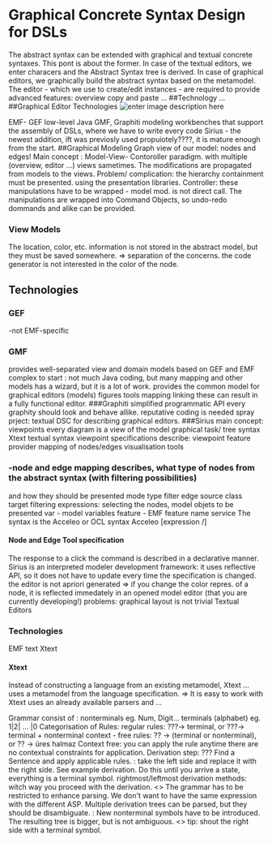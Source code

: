 # Graphical Concrete Syntax Design for DSLs    
The abstract syntax can be extended with graphical and textual concrete syntaxes. This pont is about the former.
In case of the textual editors, we enter characers and the Abstract Syntax tree is derived.
In case of graphical editors, we graphically build the abstract syntax based on the metamodel.
The editor - which we use to create/edit instances - are required to provide advanced features:
overview
copy and paste
…
##Technology …
##Graphical Editor Technologies
![enter image description here](https://lh3.googleusercontent.com/-kdQJmcDszLI/VVpY-w6f-dI/AAAAAAAAATY/YAGynDIGjiw/s600/technologies.png "technologies.png")  

EMF- GEF low-level Java
GMF, Graphiti modeling workbenches that support the assembly of DSLs, where we have to write every code
Sirius - the newest addition, ift was previosly used propuiotely????, it is mature enough from the start.
##Graphical Modeling
Graph view of our model: nodes and edges!
Main concept : Model-View- Contoroller paradigm. with multiple (overview, editor …) views sametimes. The modifications are propagated from models to the views.
Problem/ complication: the hierarchy containment must be presented. using the presentation libraries.
Controller: these manipulations have to be wrapped - model mod. is not direct call. The manipulations are wrapped into Command Objects, so undo-redo dommands and alike can be provided.
### View Models
The location, color, etc. information is not  stored in the abstract model, but they must be saved somewhere.
=> separation of the concerns. the code generator is not interested in the color of the node.
## Technologies
### GEF
-not EMF-specific
### GMF
provides well-separated view and domain models
based on GEF and EMF
complex to start : not much Java coding, but many mapping and other models has a wizard, but it is a lot of work.
provides the common model for graphical editors  (models)
figures
tools
mapping
linking these can result in a fully functional editor.
###Graphiti
simplified programmatic API every graphity should look and behave allike.
reputative coding is needed
spray prject: textual DSC for describing graphical editors.
###Sirius
main concept: viewpoints
every diagram is a view of the model
graphical
task/ tree syntax
Xtext textual syntax
viewpoint specifications describe:
viewpoint
feature provider
mapping of nodes/edges visualisation
tools
### -node and edge mapping describes, what type of  nodes from the abstract syntax (with filtering possibilities)
and how they should be presented
mode
type
filter
edge
source class
target
filtering expressions: selecting the nodes, model objets to be presented
var - model variables
feature - EMF feature name
service
The syntax is the Acceleo or OCL syntax
Acceleo [expression /]
#### Node and Edge Tool specification
The response to a click the command is described in a declarative manner.
Sirius is an interpreted modeler development framework: it uses reflective API, so it does not have to update every time the specification is changed.
the editor is not apriori generated
=> if you change the color repres.  of a node, it is reflected immedately in an opened model editor (that you are currently developing!)
problems: graphical layout is not trivial
Textual Editors
### Technologies

EMF text
Xtext
#### Xtext
Instead of constructing a language from an existing metamodel, Xtext  … uses a metamodel from the language specification.
=> It is easy to work with
Xtext uses an already available parsers and …

Grammar consist of :
nonterminals eg. Num, Digit...
terminals (alphabet) eg. 1|2| … |0
Categorisation of Rules:
regular rules:
???-> terminal, or
???-> terminal + nonterminal
context - free rules:
?? -> (terminal or nonterminal), or
?? -> üres halmaz
Context free: you can apply the rule anytime there are no contextual constraints for application.
Derivation step:
??? Find a Sentence and apply applicable rules. : take the left side and replace it with the right side. See example derivation.
Do this until you arrive a state, everything is a terminal symbol.
rightmost/leftmost derivation methods:
witch way you proceed with the derivation.
<<binary derivation example>>
The grammar has to be restricted to enhance parsing. We don't want to have the same expression with the different ASP.
Multiple derivation trees can be parsed, but they should be disambiguate. : New nonterminal symbols have to be introduced.
The resulting tree is bigger, but is not ambiguous.
<<example from the slides>>
tip: shout the right side with a terminal symbol.
